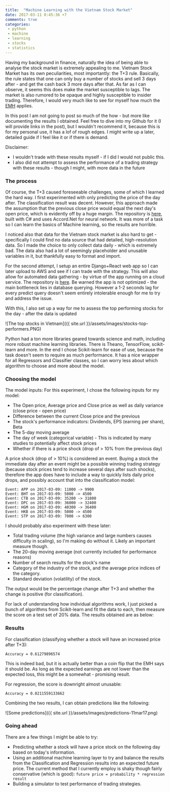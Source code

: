 ```yaml
---
title:  "Machine Learning with the Vietnam Stock Market"
date: 2017-03-11 0:45:36 +7
comments: true
categories:
 - python
 - machine
 - learning
 - stocks
 - statistics
---
```


Having my background in finance, naturally the idea of being able to analyse the stock market is extremely appealing to me. Vietnam Stock Market has its own peculiarities, most importantly: the T+3 rule. Basically, the rule states that one can only buy a number of stocks and sell 3 days after - and get the cash back 3 more days after that. As far as I can observe, it seems this does make the market susceptible to lags. The market is also rumored to be opaque and highly susceptible to insider trading. Therefore, I would very much like to see for myself how much the [EMH](http://www.investopedia.com/terms/e/efficientmarkethypothesis.asp) applies.

In this post I am not going to post so much of the how - but more like documenting the results I obtained. Feel free to dive into my Github for it (I will provide links in the post), but I wouldn't recommend it, because this is for my personal use, it has a lof of rough edges. I might write up a later, detailed guide if I feel like it or if there is demand.

Disclaimer:
- I wouldn't trade with these results myself - if I did I would not public this.
- I also did not attempt to assess the performance of a trading strategy with these results - though I might, with more data in the future

### The process

Of course, the T+3 caused foreseeable challenges, some of which I learned the hard way. I first experimented with only predicting the price of the day after. The classification result was decent. However, this approach made the assumption that the previous close price would equal the next day's open price, which is evidently off by a huge margin. The repository is [here](https://github.com/luungoc2005/DataGathererGUI), built with C# and uses Accord.Net for neural network. It was more of a task so I can learn the basics of Machine learning, so the results are horrible.

I noticed also that data for the Vietnam stock market is also hard to get - specifically I could find no data source that had detailed, high-resolution data. So I made the choice to only collect data daily - which is extremely bad. The data also had a lot of seemingly placeholder and unusable variables in it, but thankfully easy to format and import.

For the second attempt, I setup an entire Django+React web app so I can later upload to AWS and see if I can trade with the strategy. This will also allow for automated data gathering - by virtue of the app running on a cloud service. The repository is [here](https://github.com/luungoc2005/stocksman-react). Be warned the app is not optimized - the main bottleneck lies in database querying. However a 1-2 seconds lag for every predict query doesn't seem entirely intolerable enough for me to try and address the issue.

With this, I also set up a way for me to assess the top performing stocks for the day - after the data is updated

![The top stocks in Vietnam]({{ site.url }}/assets/images/stocks-top-performers.PNG)

Python had a ton more libraries geared towards science and math, including more robust machine learning libraries. There is Theano, TensorFlow, scikit-learn and more. In the end I chose Scikit-learn for ease of use, because the task doesn't seem to require as much performance. It has a nice wrapper for all Regressors and Classifier classes, so I can worry less about which algorithm to choose and more about the model.

### Choosing the model

The model inputs: For this experiment, I chose the following inputs for my model:
- The Open price, Average price and Close price as well as daily variance (close price - open price)
- Difference between the current Close price and the previous
- The stock's performance indicators: Dividends, EPS (earning per share), Beta
- The 5-day moving average
- The day of week (categorical variable) - This is indicated by many studies to potentially affect stock prices
- Whether if there is a price shock (drop of > 10% from the previous day)

A price shock (drop of > 10%) is considered an event. Buying a stock the immediate day after an event might be a possible winning trading strategy (because stock prices tend to increase several days after such shocks), therefore the app does have to include a way to quickly lists daily price drops, and possibly account that into the classification model:

```
Event: APP on 2017-03-09: 11000 -> 9900
Event: BHT on 2017-03-09: 5000 -> 4500
Event: CTB on 2017-03-09: 35200 -> 31800
Event: DPC on 2017-03-09: 36000 -> 32400
Event: HGM on 2017-03-09: 40300 -> 36400
Event: HKB on 2017-03-09: 5000 -> 4500
Event: STP on 2017-03-09: 7000 -> 6300
```

I should probably also experiment with these later:
- Total trading volume (the high variance and large numbers causes difficulty in scaling), so I'm making do without it. Likely an important measure though.
- The 20-day moving average (not currently included for performance reasons)
- Number of search results for the stock's name
- Category of the industry of the stock, and the average price indices of the category.
- Standard deviation (volatility) of the stock.

The output would be the percentage change after T+3 and whether the change is positive (for classification).

For lack of understanding how individual algorithms work, I just picked a bunch of algorithms from Scikit-learn and fit the data to each, then measure the score on a test set of 20% data. The results obtained are as below:

### Results

For classification (classifying whether a stock will have an increased price after T+3):

`Accuracy = 0.61279896574`

This is indeed bad, but it is actually better than a coin flip that the EMH says it should be. As long as the expected earnings are not lower than the expected loss, this might be a somewhat - promising result.

For regression, the score is downright almost unusable:

`Accuracy = 0.0211559133662`

Combining the two results, I can obtain predictions like the following:

![Some predictions]({{ site.url }}/assets/images/predictions-11mar17.png)

### Going ahead
There are a few things I might be able to try:
- Predicting whether a stock will have a price stock on the following day based on today's information.
- Using an additional machine learning layer to try and balance the results from the Classification and Regression results into an expected future price. The current method that I currently employ is shaky though fairly conservative (which is good): `future price = probability * regression result`
- Building a simulator to test performance of trading strategies.

